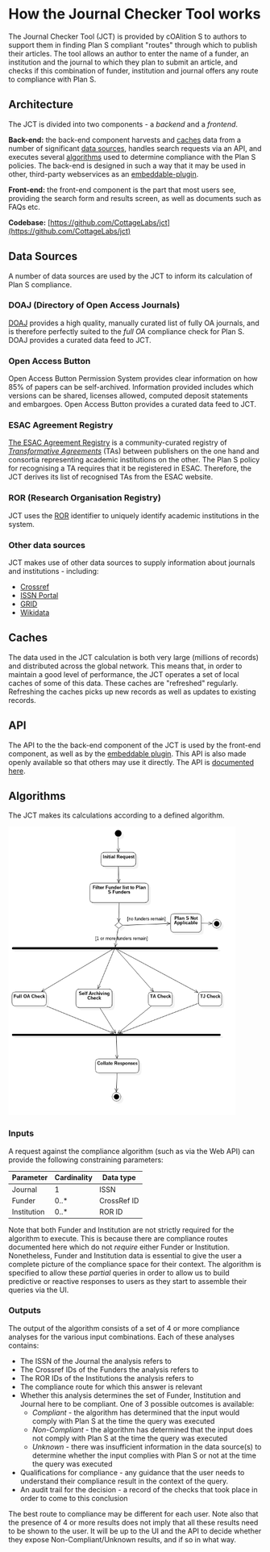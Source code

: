 # How the Journal Checker Tool works

The Journal Checker Tool (JCT) is provided by cOAlition S to authors to support them in finding Plan S compliant "routes" through which to publish their articles. The tool allows an author to enter the name of a funder, an institution and the journal to which they plan to submit an article, and checks if this combination of funder, institution and journal offers any route to compliance with Plan S.

## <a name="architecture"></a>Architecture

The JCT is divided into two components - a *backend* and a *frontend*.

**Back-end:** the back-end component harvests and [caches](#caches) data from a number of significant 
[data sources](#data_sources), handles search requests via an API, and executes several [algorithms](#algorithms) used to determine compliance with the Plan S policies. The back-end is designed in such a way that it may be used in other, third-party webservices as an [embeddable-plugin](#embeddable-plugin).

**Front-end:** the front-end component is the part that most users see, providing the search form and results screen, as well as documents such as FAQs etc.

**Codebase:** [https://github.com/CottageLabs/jct](https://github.com/CottageLabs/jct)

## <a name="data_sources"></a>Data Sources

A number of data sources are used by the JCT to inform its calculation of Plan S compliance.

### DOAJ (Directory of Open Access Journals)

[DOAJ](https://doaj.org/) provides a high quality, manually curated list of fully OA journals, and is therefore perfectly suited to the *full OA* compliance check for Plan S. DOAJ provides a curated data feed to JCT.

### Open Access Button

Open Access Button Permission System provides clear information on how 85% of papers can be self-archived. Information provided includes which versions can be shared, licenses allowed, computed deposit statements and embargoes. Open Access Button provides a curated data feed to JCT.

### ESAC Agreement Registry

[The ESAC Agreement Registry](https://esac-initiative.org/about/transformative-agreements/agreement-registry/) is a community-curated registry of *[Transformative Agreements](https://esac-initiative.org/about/transformative-agreements/)* (TAs) between publishers on the one hand and consortia representing academic institutions on the other. The Plan S policy for recognising a TA requires that it be registered in ESAC. Therefore, the JCT derives its list of recognised TAs from the ESAC website.

### ROR (Research Organisation Registry)

JCT uses the [ROR](https://ror.org) identifier to uniquely identify academic institutions in the system.

### Other data sources

JCT makes use of other data sources to supply information about journals and institutions - including:

* [Crossref](https://www.crossref.org/) 
* [ISSN Portal](https://portal.issn.org)
* [GRID](https://www.grid.ac)
* [Wikidata](https://www.wikidata.org/wiki/Wikidata:Main_Page)



## <a name="caches"></a>Caches

The data used in the JCT calculation is both very large (millions of records) and distributed across the global 
network. This means that, in order to maintain a good level of performance, the JCT operates a set of local caches of some of this data. These caches are "refreshed" regularly. Refreshing the caches picks up new records as well as updates to existing records.



## <a name="api"></a>API

The API to the the back-end component of the JCT is used by the front-end component, as well as by the 
[embeddable plugin](#embeddable-plugin). This API is also made openly available so that others may use it directly. 
The API is [documented here](/apidocs).



## <a name="algorithms"></a>Algorithms

The JCT makes its calculations according to a defined algorithm.

<img src="/static/img/algorithm_main.png">

### Inputs

A request against the compliance algorithm (such as via the Web API) can provide the following constraining parameters:

| **Parameter** | Cardinality | **Data type** |
| ------------- | ----------- | ------------- |
| Journal       | 1           | ISSN          |
| Funder        | 0..*        | CrossRef ID   |
| Institution   | 0..*        | ROR ID        |

Note that both Funder and Institution are not strictly required for the algorithm to execute. This is because there  are compliance routes documented here which do not *require* either Funder or Institution. Nonetheless, Funder and Institution data is essential to give the user a complete picture of the compliance space for their context. The algorithm is specified to allow these *partial* queries in order to allow us to build predictive or reactive responses to users as they start to assemble their queries via the UI.

### Outputs

The output of the algorithm consists of a set of 4 or more compliance analyses for the various input combinations. 
Each of these analyses contains:

* The ISSN of the Journal the analysis refers to
* The Crossref IDs of the Funders the analysis refers to
* The ROR IDs of the Institutions the analysis refers to
* The compliance route for which this answer is relevant
* Whether this analysis determines the set of Funder, Institution and Journal here to be compliant. One of 3 possible outcomes is available:
  * *Compliant* - the algorithm has determined that the input would comply with Plan S at the time the query was executed
  * *Non-Compliant* - the algorithm has determined that the input does not comply with Plan S at the time the query was executed
  * *Unknown* - there was insufficient information in the data source(s) to determine whether the input complies with Plan S or not at the time the query was executed
* Qualifications for compliance - any guidance that the user needs to understand their compliance result in the context of the query.
* An audit trail for the decision - a record of the checks that took place in order to come to this conclusion

The best route to compliance may be different for each user.
Note also that the presence of 4 or more results does not imply that all these results need to be shown to the user. It will be up to the UI and the API to decide whether they expose Non-Compliant/Unknown results, and if so in what way.